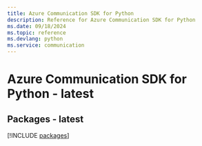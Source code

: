 ```yaml
---
title: Azure Communication SDK for Python
description: Reference for Azure Communication SDK for Python
ms.date: 09/18/2024
ms.topic: reference
ms.devlang: python
ms.service: communication
---
```

# Azure Communication SDK for Python - latest
## Packages - latest
[!INCLUDE [packages](communication-index.md)]